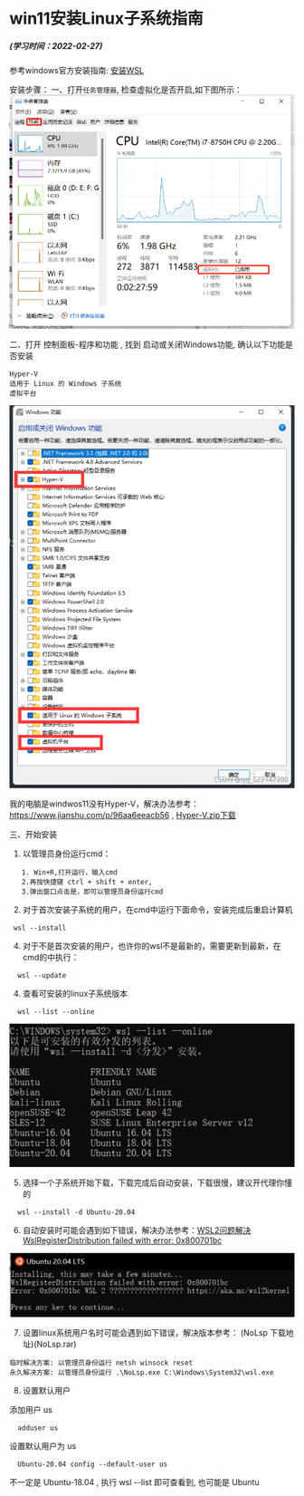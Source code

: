 # win11安装Linux子系统指南
##### (学习时间：2022-02-27)

参考windows官方安装指南: [安装WSL](https://docs.microsoft.com/zh-cn/windows/wsl/install "安装WSL")


安装步骤：
一、打开`任务管理器`, 检查虚拟化是否开启,如下图所示：
![](开启虚化.png)

二、打开 控制面板-程序和功能 , 找到 启动或关闭Windows功能, 确认以下功能是否安装
```
Hyper-V
适用于 Linux 的 Windows 子系统
虚拟平台
```

![](hyper-v.png)

我的电脑是windwos11没有Hyper-V，解决办法参考：https://www.jianshu.com/p/96aa6eeacb56 , [Hyper-V.zip下载](hyper-v.zip)

三、开始安装
1. 以管理员身份运行cmd：
```
   1. Win+R,打开运行，输入cmd
   2.再按快捷键 ctrl + shift + enter,
   3.弹出窗口点击是，即可以管理员身份运行cmd
```
 2. 对于首次安装子系统的用户，在cmd中运行下面命令，安装完成后重启计算机
 ```
  wsl --install
```
 4. 对于不是首次安装的用户，也许你的wsl不是最新的，需要更新到最新，在cmd的中执行：
```
  wsl --update
```
 4. 查看可安装的linux子系统版本
```
  wsl --list --online
```
 ![](查看linux子系统版本.png)

 5. 选择一个子系统开始下载，下载完成后自动安装，下载很慢，建议开代理你懂的
```
  wsl --install -d Ubuntu-20.04
```
 6. 自动安装时可能会遇到如下错误，解决办法参考：[WSL2问题解决WslRegisterDistribution failed with error: 0x800701bc](https://blog.csdn.net/qq_18625805/article/details/109732122)

![](错误1.png)

 7. 设置linux系统用户名时可能会遇到如下错误，解决版本参考：[](https://zhuanlan.zhihu.com/p/151392411) (NoLsp 下载地址)(NoLsp.rar)
 ```
临时解决方案: 以管理员身份运行 netsh winsock reset
永久解决方案: 以管理员身份运行 .\NoLsp.exe ‪C:\Windows\System32\wsl.exe
```
 8. 设置默认用户

添加用户 us
```
  adduser us
```
设置默认用户为 us
```
  Ubuntu-20.04 config --default-user us
```
不一定是 Ubuntu-18.04 , 执行 wsl --list 即可查看到, 也可能是 Ubuntu
